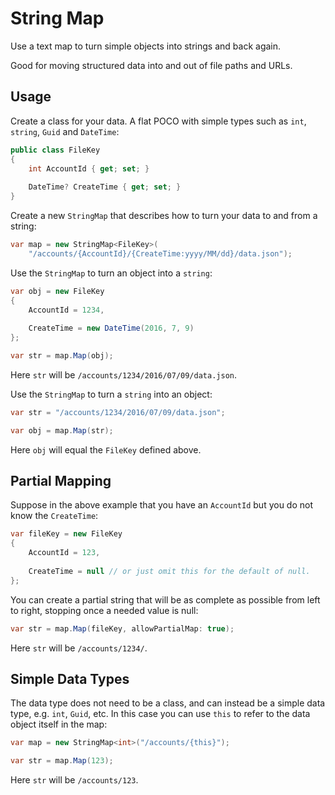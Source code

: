 ﻿
# String Map

Use a text map to turn simple objects into strings and back again. 

Good for moving structured data into and out of file paths and URLs.

## Usage

Create a class for your data. A flat POCO with simple types such as `int`, `string`, `Guid` and `DateTime`:
```cs
public class FileKey
{
    int AccountId { get; set; }
    
    DateTime? CreateTime { get; set; }
}
```
Create a new `StringMap` that describes how to turn your data to and from a string:
```cs
var map = new StringMap<FileKey>(
    "/accounts/{AccountId}/{CreateTime:yyyy/MM/dd}/data.json");
```
Use the `StringMap` to turn an object into a `string`:
```cs
var obj = new FileKey
{
    AccountId = 1234,
    
    CreateTime = new DateTime(2016, 7, 9)
};

var str = map.Map(obj);
```
Here `str` will be `/accounts/1234/2016/07/09/data.json`.

Use the `StringMap` to turn a `string` into an object:
```cs
var str = "/accounts/1234/2016/07/09/data.json";

var obj = map.Map(str);
```
Here `obj` will equal the `FileKey` defined above.

## Partial Mapping

Suppose in the above example that you have an `AccountId` but you do not know the `CreateTime`:
```cs
var fileKey = new FileKey
{
    AccountId = 123,
    
    CreateTime = null // or just omit this for the default of null.
};
```
You can create a partial string that will be as complete as possible from left to right, stopping once a needed value is null:
```cs
var str = map.Map(fileKey, allowPartialMap: true);
```
Here `str` will be `/accounts/1234/`.

## Simple Data Types

The data type does not need to be a class, and can instead be a simple data type, e.g. `int`, `Guid`, etc. In this case you can use `this` to refer to the data object itself in the map:
```cs
var map = new StringMap<int>("/accounts/{this}");

var str = map.Map(123);
```
Here `str` will be `/accounts/123`.